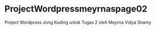 # ProjectWordpressmeyrnaspage02
Project Wordpress Jong Koding untuk Tugas 2 oleh Meyrna Vidya Shanty
